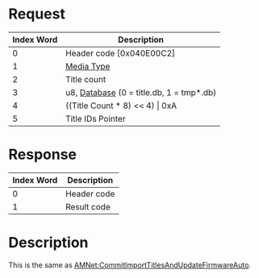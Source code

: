# Request

| Index Word | Description                                                            |
|------------|------------------------------------------------------------------------|
| 0          | Header code \[0x040E00C2\]                                             |
| 1          | [Media Type](Filesystem_services#MediaType "wikilink")                 |
| 2          | Title count                                                            |
| 3          | u8, [Database](Title_Database "wikilink") (0 = title.db, 1 = tmp\*.db) |
| 4          | ((Title Count \* 8) \<\< 4) \| 0xA                                     |
| 5          | Title IDs Pointer                                                      |

# Response

| Index Word | Description |
|------------|-------------|
| 0          | Header code |
| 1          | Result code |

# Description

This is the same as
[AMNet:CommitImportTitlesAndUpdateFirmwareAuto](AMNet:CommitImportTitlesAndUpdateFirmwareAuto "wikilink").